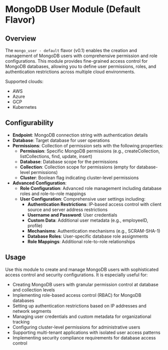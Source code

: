 # MongoDB User Module (Default Flavor)

## Overview

The `mongo_user - default` flavor (v0.1) enables the creation and management of MongoDB users with comprehensive permission and role configurations. This module provides fine-grained access control for MongoDB databases, allowing you to define user permissions, roles, and authentication restrictions across multiple cloud environments.

Supported clouds:
- AWS
- Azure
- GCP
- Kubernetes

## Configurability

- **Endpoint**: MongoDB connection string with authentication details
- **Database**: Target database for user operations
- **Permissions**: Collection of permission sets with the following properties:
  - **Permission**: Specific MongoDB permissions (e.g., createCollection, listCollections, find, update, insert)
  - **Database**: Database scope for the permissions
  - **Collection**: Collection scope for permissions (empty for database-level permissions)
  - **Cluster**: Boolean flag indicating cluster-level permissions
- **Advanced Configuration**:
  - **Role Configuration**: Advanced role management including database roles and role-to-role mappings
  - **User Configuration**: Comprehensive user settings including:
    - **Authentication Restrictions**: IP-based access control with client source and server address restrictions
    - **Username and Password**: User credentials
    - **Custom Data**: Additional user metadata (e.g., employeeID, profile)
    - **Mechanisms**: Authentication mechanisms (e.g., SCRAM-SHA-1)
    - **Database Roles**: User-specific database role assignments
    - **Role Mappings**: Additional role-to-role relationships

## Usage

Use this module to create and manage MongoDB users with sophisticated access control and security configurations. It is especially useful for:

- Creating MongoDB users with granular permission control at database and collection levels
- Implementing role-based access control (RBAC) for MongoDB databases
- Setting up authentication restrictions based on IP addresses and network segments
- Managing user credentials and custom metadata for organizational tracking
- Configuring cluster-level permissions for administrative users
- Supporting multi-tenant applications with isolated user access patterns
- Implementing security compliance requirements for database access control
